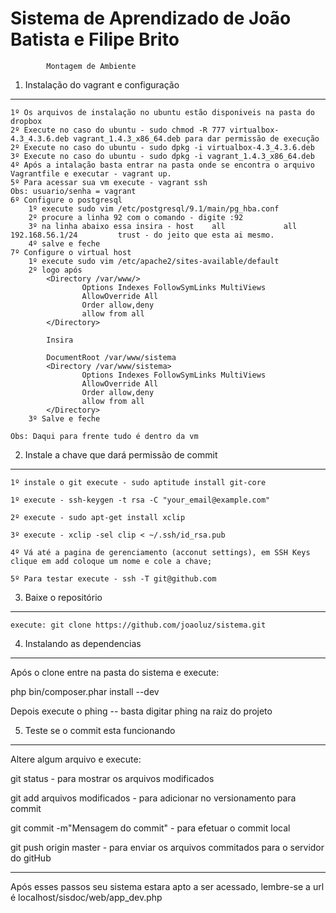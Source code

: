 Sistema de Aprendizado de João Batista e Filipe Brito
========================

			Montagem de Ambiente

1) Instalação do vagrant e configuração
-----------------------------------

    1º Os arquivos de instalação no ubuntu estão disponiveis na pasta do dropbox
    2º Execute no caso do ubuntu - sudo chmod -R 777 virtualbox-4.3_4.3.6.deb vagrant_1.4.3_x86_64.deb para dar permissão de execução
    2º Execute no caso do ubuntu - sudo dpkg -i virtualbox-4.3_4.3.6.deb
    3º Execute no caso do ubuntu - sudo dpkg -i vagrant_1.4.3_x86_64.deb
    4º Após a intalação basta entrar na pasta onde se encontra o arquivo Vagrantfile e executar - vagrant up.
    5º Para acessar sua vm execute - vagrant ssh
    Obs: usuario/senha = vagrant
    6º Configure o postgresql
        1º execute sudo vim /etc/postgresql/9.1/main/pg_hba.conf
        2º procure a linha 92 com o comando - digite :92
        3º na linha abaixo essa insira - host    all             all             192.168.56.1/24         trust - do jeito que esta ai mesmo.
        4º salve e feche
    7º Configure o virtual host
        1º execute sudo vim /etc/apache2/sites-available/default
        2º logo após
            <Directory /var/www/>
                    Options Indexes FollowSymLinks MultiViews
                    AllowOverride All
                    Order allow,deny
                    allow from all
            </Directory>

            Insira

            DocumentRoot /var/www/sistema
            <Directory /var/www/sistema>
                    Options Indexes FollowSymLinks MultiViews
                    AllowOverride All
                    Order allow,deny
                    allow from all
            </Directory>
        3º Salve e feche

    Obs: Daqui para frente tudo é dentro da vm

2) Instale a chave que dará permissão de commit
----------------------------------
    1º instale o git execute - sudo aptitude install git-core

	1º execute - ssh-keygen -t rsa -C "your_email@example.com"

	2º execute - sudo apt-get install xclip

	3º execute - xclip -sel clip < ~/.ssh/id_rsa.pub

	4º Vá até a pagina de gerenciamento (acconut settings), em SSH Keys clique em add coloque um nome e cole a chave;

	5º Para testar execute - ssh -T git@github.com

3) Baixe o repositório
-------------------------------------

	execute: git clone https://github.com/joaoluz/sistema.git

4) Instalando as dependencias
--------------------------------

Após o clone entre na pasta do sistema e execute:

php bin/composer.phar install --dev

Depois execute o phing -- basta digitar phing na raiz do projeto

5) Teste se o commit esta funcionando
-------------------------------
Altere algum arquivo e execute:

git status - para mostrar os arquivos modificados

git add arquivos modificados - para adicionar no versionamento para commit

git commit -m"Mensagem do commit" - para efetuar o commit local

git push origin master - para enviar os arquivos commitados para o servidor do gitHub

-------------------------------

Após esses passos seu sistema estara apto a ser acessado, lembre-se a url é localhost/sisdoc/web/app_dev.php



